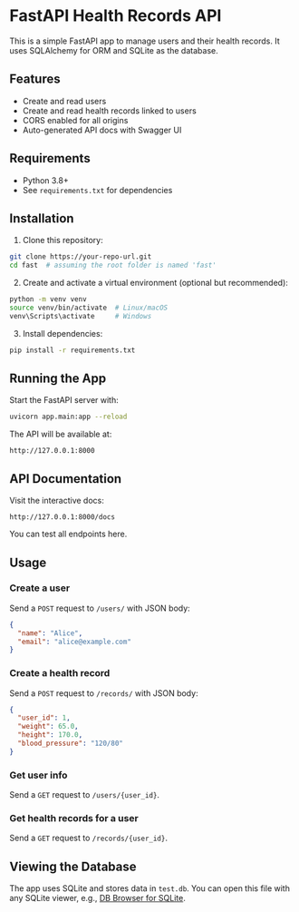 # FastAPI Health Records API

This is a simple FastAPI app to manage users and their health records. It uses SQLAlchemy for ORM and SQLite as the database.

## Features

* Create and read users
* Create and read health records linked to users
* CORS enabled for all origins
* Auto-generated API docs with Swagger UI

## Requirements

* Python 3.8+
* See `requirements.txt` for dependencies

## Installation

1. Clone this repository:

```bash
git clone https://your-repo-url.git
cd fast  # assuming the root folder is named 'fast'
```

2. Create and activate a virtual environment (optional but recommended):

```bash
python -m venv venv
source venv/bin/activate  # Linux/macOS
venv\Scripts\activate     # Windows
```

3. Install dependencies:

```bash
pip install -r requirements.txt
```

## Running the App

Start the FastAPI server with:

```bash
uvicorn app.main:app --reload
```

The API will be available at:

```
http://127.0.0.1:8000
```

## API Documentation

Visit the interactive docs:

```
http://127.0.0.1:8000/docs
```

You can test all endpoints here.

## Usage

### Create a user

Send a `POST` request to `/users/` with JSON body:

```json
{
  "name": "Alice",
  "email": "alice@example.com"
}
```

### Create a health record

Send a `POST` request to `/records/` with JSON body:

```json
{
  "user_id": 1,
  "weight": 65.0,
  "height": 170.0,
  "blood_pressure": "120/80"
}
```

### Get user info

Send a `GET` request to `/users/{user_id}`.

### Get health records for a user

Send a `GET` request to `/records/{user_id}`.

## Viewing the Database

The app uses SQLite and stores data in `test.db`. You can open this file with any SQLite viewer, e.g., [DB Browser for SQLite](https://sqlitebrowser.org/).
